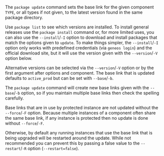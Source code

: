 The `package update` command sets the base link for the given component `TYPE`, or all types if not given, to the latest version found in the same package directory.

Use `package list` to see which versions are installed. To install general releases use the `package install` command or, for more limited uses, you can also use the `--install`/`-I` option to download and install packages that match the options given to `update`. To make things simpler, the `--install`/`-I` option only works with predefined credentials (via `geneos login`) and the official download site, but it will use the version given with the `--version`/`-V` option below.

Alternative versions can be selected via the `--version`/`-V` option or by the first argument after options and component. The base link that is updated defaults to `active_prod` but can be set with `--base`/`-b`.

The `package update` command will create new base links given with the `--base`/`-b` option, so if you maintain multiple base links then check the spelling carefully.

Base links that are in use by protected instance are not updated without the `--force`/`-F` option. Because multiple instances of a component often share the same base link, if any instance is protected then no update is done without `--force`/`-F`.

Otherwise, by default any running instances that use the base link that is being upgraded will be restarted around the update. While not recommended you can prevent this by passing a false value to the `--restart`/`-R` option (`--restart=false`). 
